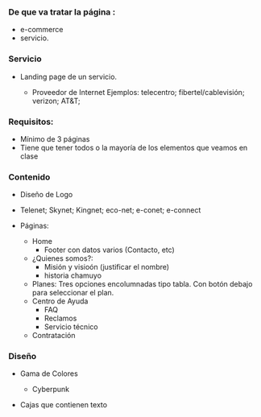 ### De que va tratar la página :

- e-commerce
- servicio.

### Servicio

- Landing page de un servicio.

	- Proveedor de Internet
		Ejemplos: telecentro; fibertel/cablevisión; verizon; AT&T;

### Requisitos:

- Mínimo de 3 páginas
- Tiene que tener todos o la mayoría de los elementos que veamos en clase
	
### Contenido

- Diseño de Logo
- Telenet; Skynet; Kingnet; eco-net; e-conet; e-connect
	
- Páginas:
	- Home
		- Footer con datos varios (Contacto, etc)
	- ¿Quienes somos?:
		- Misión y visioón (justificar el nombre)
		- historia chamuyo
	- Planes:
		Tres opciones encolumnadas tipo tabla. Con botón debajo para seleccionar el plan.
	- Centro de Ayuda
		- FAQ
		- Reclamos
		- Servicio técnico
	- Contratación
	

### Diseño

- Gama de Colores
	- Cyberpunk

- Cajas que contienen texto
